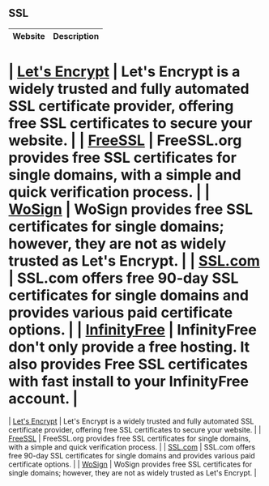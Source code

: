 ## SSL

| Website | Description |
|:-:|-|

| [Let's Encrypt](https://letsencrypt.org) |  Let's Encrypt is a widely trusted and fully automated SSL certificate provider, offering free SSL certificates to secure your website. |
| [FreeSSL](https://www.freessl.org) |  FreeSSL.org provides free SSL certificates for single domains, with a simple and quick verification process. |
| [WoSign](https://www.wosign.com/) |  WoSign provides free SSL certificates for single domains; however, they are not as widely trusted as Let's Encrypt.  |
| [SSL.com](https://letsencrypt.org/) |  SSL.com offers free 90-day SSL certificates for single domains and provides various paid certificate options.  |
| [InfinityFree](https://dash.infinityfree.com/sslCertificates) |  InfinityFree don't only provide a free hosting. It also provides Free SSL certificates with fast install to your InfinityFree account.  |
=======
| [Let's Encrypt](https://letsencrypt.org) | Let's Encrypt is a widely trusted and fully automated SSL certificate provider, offering free SSL certificates to secure your website. |
| [FreeSSL](https://www.freessl.org) | FreeSSL.org provides free SSL certificates for single domains, with a simple and quick verification process. |
| [SSL.com](https://ssl.com) | SSL.com offers free 90-day SSL certificates for single domains and provides various paid certificate options. |
| [WoSign](https://www.wosign.com) | WoSign provides free SSL certificates for single domains; however, they are not as widely trusted as Let's Encrypt. |
